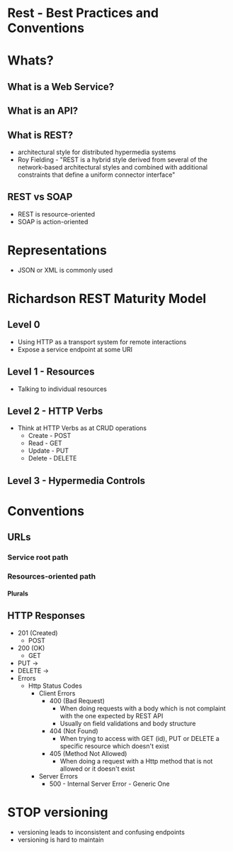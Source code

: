 # Rest - Best Practices and Conventions

# Whats?

## What is a Web Service?

## What is an API?

## What is REST?
* architectural style for distributed hypermedia systems
* Roy Fielding - "REST is a hybrid style derived from several of the network-based architectural styles and combined with additional constraints that define a uniform connector interface"

## REST vs SOAP
* REST is resource-oriented
* SOAP is action-oriented

# Representations
* JSON or XML is commonly used

# Richardson REST Maturity Model

## Level 0
* Using HTTP as a transport system for remote interactions
* Expose a service endpoint at some URI

## Level 1 - Resources
* Talking to individual resources

## Level 2 - HTTP Verbs
* Think at HTTP Verbs as at CRUD operations
  * Create - POST
  * Read   - GET
  * Update - PUT
  * Delete - DELETE

## Level 3 - Hypermedia Controls

# Conventions
## URLs

### Service root path

### Resources-oriented path

#### Plurals

## HTTP Responses
* 201 (Created)
  * POST
* 200 (OK)
  * GET
* PUT -> 
* DELETE -> 
* Errors
  * Http Status Codes
    * Client Errors
      * 400 (Bad Request)
        * When doing requests with a body which is not complaint with the one expected by REST API
        * Usually on field validations and body structure
      * 404 (Not Found)
        * When trying to access with GET (id), PUT or DELETE a specific resource which doesn't exist
      * 405 (Method Not Allowed)
        * When doing a request with a Http method that is not allowed or it doesn't exist
    * Server Errors
      * 500 - Internal Server Error - Generic One

# STOP versioning
* versioning leads to inconsistent and confusing endpoints
* versioning is hard to maintain
